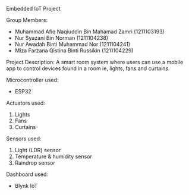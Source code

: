 Embedded IoT Project

Group Members:
- Muhammad Afiq Naqiuddin Bin Mahamad Zamri (1211103193)
- Nur Syazani Bin Norman (1211104238)
- Nur Awadah Binti Muhammad Nor (1211104241)
- Miza Farzana Qistina Binti Russikin (1211104229)

Project Description:
A smart room system where users can use a mobile app to control devices found in a room ie, lights, fans and curtains.

Microcontroller used:
- ESP32

Actuators used:
1. Lights
2. Fans
3. Curtains

Sensors used:
1. Light (LDR) sensor
2. Temperature & humidity sensor
3. Raindrop sensor

Dashboard used:
- Blynk IoT
